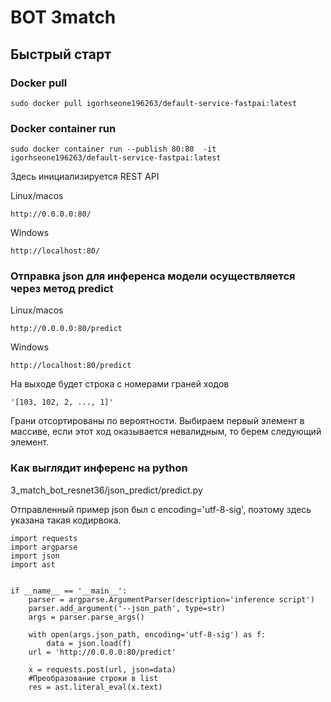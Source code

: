 # BOT 3match
## Быстрый старт
### Docker pull
```
sudo docker pull igorhseone196263/default-service-fastpai:latest
```
### Docker container run
```
sudo docker container run --publish 80:80  -it igorhseone196263/default-service-fastpai:latest
```
Здесь инициализируется REST API

Linux/macos
```
http://0.0.0.0:80/
```
Windows 
```
http://localhost:80/
```
### Отправка json для инференса модели осуществляется через метод predict
Linux/macos
```
http://0.0.0.0:80/predict
```
Windows 
```
http://localhost:80/predict
```
На выходе будет строка с номерами граней ходов
```
'[103, 102, 2, ..., 1]'
```
Грани отсортированы по вероятности. Выбираем первый элемент в массиве, если этот ход оказывается невалидным, то берем следующий элемент.



### Как выглядит инференс на python
3_match_bot_resnet36/json_predict/predict.py

Отправленный пример json был с encoding='utf-8-sig', поэтому здесь указана такая кодирвока. 
```
import requests
import argparse
import json
import ast


if __name__ == '__main__':
    parser = argparse.ArgumentParser(description='inference script')
    parser.add_argument('--json_path', type=str)
    args = parser.parse_args()
    
    with open(args.json_path, encoding='utf-8-sig') as f:
        data = json.load(f)
    url = 'http://0.0.0.0:80/predict'
    
    x = requests.post(url, json=data)
    #Преобразование строки в list
    res = ast.literal_eval(x.text)
```
